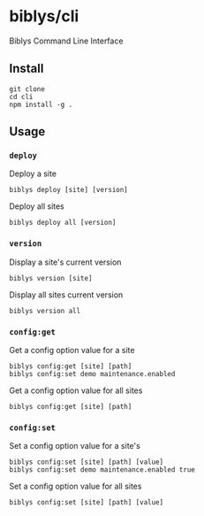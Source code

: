 # biblys/cli

Biblys Command Line Interface

## Install

```shell
git clone
cd cli
npm install -g .
```

## Usage

### `deploy`

Deploy a site

```shell
biblys deploy [site] [version]
```

Deploy all sites

```shell
biblys deploy all [version]
```

### `version`

Display a site's current version

```shell
biblys version [site]
```

Display all sites current version

```shell
biblys version all
```


### `config:get`

Get a config option value for a site

```shell
biblys config:get [site] [path]
biblys config:set demo maintenance.enabled
```

Get a config option value for all sites

```shell
biblys config:get [site] [path]
```


### `config:set`

Set a config option value for a site's 

```shell
biblys config:set [site] [path] [value]
biblys config:set demo maintenance.enabled true
```

Set a config option value for all sites

```shell
biblys config:set [site] [path] [value]
```
